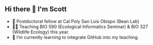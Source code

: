 ## Hi there 👋 I'm Scott

- 🔭 Postdoctoral fellow at Cal Poly San Luis Obispo (Bean Lab)
- 👨‍🏫 Teaching BIO 590 (Ecological Informatics Seminar) & BIO 327 (Wildlife Ecology) this year.
- 🌱 I’m currently learning to integrate GitHub into my teaching.

<!--
**s-appleby/s-appleby** is a ✨ _special_ ✨ repository because its `README.md` (this file) appears on your GitHub profile.

Here are some ideas to get you started:

- 🔭 I’m currently working on ...
- 🌱 I’m currently learning ...
- 👯 I’m looking to collaborate on ...
- 🤔 I’m looking for help with ...
- 💬 Ask me about ...
- 📫 How to reach me: ...
- 😄 Pronouns: ...
- ⚡ Fun fact: ...
-->
